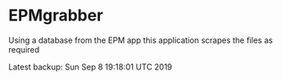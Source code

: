 # EPMgrabber
Using a database from the EPM app this application scrapes the files as required


Latest backup: Sun Sep 8 19:18:01 UTC 2019

